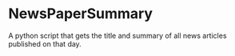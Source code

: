 # NewsPaperSummary
A python script that gets the title and summary of all news articles published on that day. 
